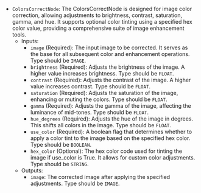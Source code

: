 - `ColorsCorrectNode`: The ColorsCorrectNode is designed for image color correction, allowing adjustments to brightness, contrast, saturation, gamma, and hue. It supports optional color tinting using a specified hex color value, providing a comprehensive suite of image enhancement tools.
    - Inputs:
        - `image` (Required): The input image to be corrected. It serves as the base for all subsequent color and enhancement operations. Type should be `IMAGE`.
        - `brightness` (Required): Adjusts the brightness of the image. A higher value increases brightness. Type should be `FLOAT`.
        - `contrast` (Required): Adjusts the contrast of the image. A higher value increases contrast. Type should be `FLOAT`.
        - `saturation` (Required): Adjusts the saturation of the image, enhancing or muting the colors. Type should be `FLOAT`.
        - `gamma` (Required): Adjusts the gamma of the image, affecting the luminance of mid-tones. Type should be `FLOAT`.
        - `hue_degrees` (Required): Adjusts the hue of the image in degrees. This shifts all colors in the image. Type should be `FLOAT`.
        - `use_color` (Required): A boolean flag that determines whether to apply a color tint to the image based on the specified hex color. Type should be `BOOLEAN`.
        - `hex_color` (Optional): The hex color code used for tinting the image if use_color is True. It allows for custom color adjustments. Type should be `STRING`.
    - Outputs:
        - `image`: The corrected image after applying the specified adjustments. Type should be `IMAGE`.
